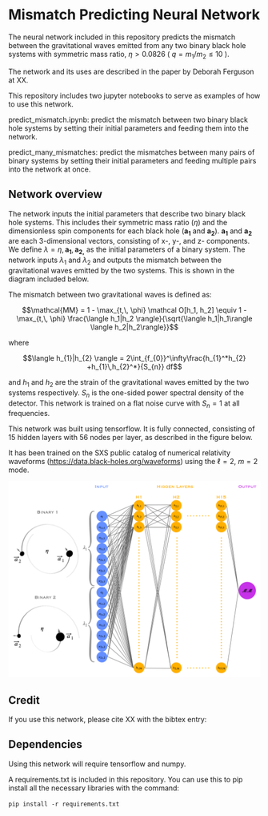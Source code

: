 # Mismatch Predicting Neural Network

The neural network included in this repository predicts the mismatch between the gravitational waves emitted from any two binary black hole systems with symmetric mass ratio, $\eta > 0.0826$ ( $q=m_1 / m_2 \leq 10$ ).

The network and its uses are described in the paper by Deborah Ferguson at XX.

This repository includes two jupyter notebooks to serve as examples of how to use this network.

predict_mismatch.ipynb: predict the mismatch between two binary black hole systems by setting their initial parameters and feeding them into the network.

predict_many_mismatches: predict the mismatches between many pairs of binary systems by setting their initial parameters and feeding multiple pairs into the network at once.

## Network overview

The network inputs the initial parameters that describe two binary black hole systems.
This includes their symmetric mass ratio ($\eta$) and the dimensionless spin components for each black hole ($\mathbf{a_1}$ and $\mathbf{a_2}$).
$\mathbf{a_1}$ and $\mathbf{a_2}$ are each 3-dimensional vectors, consisting of x-, y-, and z- components.
We define $\lambda = \eta,\, \mathbf{a_{1}}, \, \mathbf{a_{2,}}$ as the initial parameters of a binary system.
The network inputs $\lambda_1$ and $\lambda_2$ and outputs the mismatch between the gravitational waves emitted by the two systems. This is shown in the diagram included below.

The mismatch between two gravitational waves is defined as:

$$\mathcal{MM} = 1 - \max_{t,\, \phi} \mathcal O[h_1, h_2]  \equiv  1 - \max_{t,\, \phi} \frac{\langle h_1|h_2 \rangle}{\sqrt{\langle h_1|h_1\rangle \langle h_2|h_2\rangle}}$$

where

$$\langle h_{1}|h_{2} \rangle = 2\int_{f_{0}}^\infty\frac{h_{1}^*h_{2} +h_{1}\,h_{2}^*}{S_{n}} df$$


and $h_1$ and $h_2$ are the strain of the gravitational waves emitted by the two systems respectively. 
$S_n$ is the one-sided power spectral density of the detector.
This network is trained on a flat noise curve with $S_n = 1$ at all frequencies.

This network was built using tensorflow. 
It is fully connected, consisting of 15 hidden layers with 56 nodes per layer, as described in the figure below.

It has been trained on the SXS public catalog of numerical relativity waveforms (https://data.black-holes.org/waveforms) using the $\ell = 2$, $m = 2$ mode.

<img src="nn_diagram.png" alt="neural network diagram" width="800"/>


## Credit

If you use this network, please cite XX with the bibtex entry:



## Dependencies

Using this network will require tensorflow and numpy. 

A requirements.txt is included in this repository. You can use this to pip install all the necessary libraries with the command:

`pip install -r requirements.txt`
